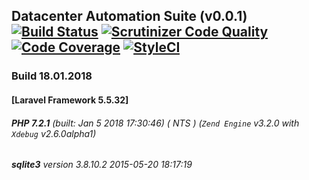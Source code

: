 ## Datacenter Automation Suite (v0.0.1) [![Build Status](https://travis-ci.org/comdexxsolutionsllc/dcas-laravel55.svg?branch=master)](https://travis-ci.org/comdexxsolutionsllc/dcas-laravel55) [![Scrutinizer Code Quality](https://scrutinizer-ci.com/g/comdexxsolutionsllc/dcas-laravel55/badges/quality-score.png?b=master)](https://scrutinizer-ci.com/g/comdexxsolutionsllc/dcas-laravel55/?branch=master) [![Code Coverage](https://scrutinizer-ci.com/g/comdexxsolutionsllc/dcas-laravel55/badges/coverage.png?b=master)](https://scrutinizer-ci.com/g/comdexxsolutionsllc/dcas-laravel55/?branch=master) [![StyleCI](https://styleci.io/repos/116450103/shield?branch=master)](https://styleci.io/repos/116450103)
### Build 18.01.2018
#### [Laravel Framework 5.5.32]
###### **PHP 7.2.1** (built: Jan  5 2018 17:30:46)  ( NTS ) (_`Zend Engine`_ v3.2.0 with _`Xdebug`_ v2.6.0alpha1)
###### **sqlite3** version 3.8.10.2 2015-05-20 18:17:19 
